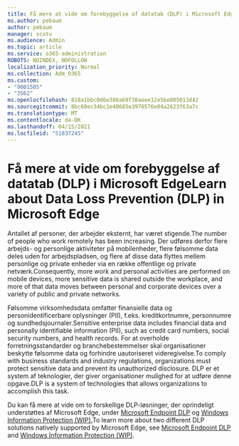 ```yaml
---
title: Få mere at vide om forebyggelse af datatab (DLP) i Microsoft Edge
ms.author: pebaum
author: pebaum
manager: scotv
ms.audience: Admin
ms.topic: article
ms.service: o365-administration
ROBOTS: NOINDEX, NOFOLLOW
localization_priority: Normal
ms.collection: Adm_O365
ms.custom:
- "9001505"
- "3562"
ms.openlocfilehash: 818a1bbc0d6e386a69f38aeee12e5be805013d42
ms.sourcegitcommit: 8bc60ec34bc1e40685e3976576e04a2623f63a7c
ms.translationtype: MT
ms.contentlocale: da-DK
ms.lasthandoff: 04/15/2021
ms.locfileid: "51837245"
---
```

# <a name="learn-about-data-loss-prevention-dlp-in-microsoft-edge"></a><span data-ttu-id="15799-102">Få mere at vide om forebyggelse af datatab (DLP) i Microsoft Edge</span><span class="sxs-lookup"><span data-stu-id="15799-102">Learn about Data Loss Prevention (DLP) in Microsoft Edge</span></span>

<span data-ttu-id="15799-103">Antallet af personer, der arbejder eksternt, har været stigende.</span><span class="sxs-lookup"><span data-stu-id="15799-103">The number of people who work remotely has been increasing.</span></span> <span data-ttu-id="15799-104">Der udføres derfor flere arbejds- og personlige aktiviteter på mobilenheder, flere følsomme data deles uden for arbejdspladsen, og flere af disse data flyttes mellem personlige og private enheder via en række offentlige og private netværk.</span><span class="sxs-lookup"><span data-stu-id="15799-104">Consequently, more work and personal activities are performed on mobile devices, more sensitive data is shared outside the workplace, and more of that data moves between personal and corporate devices over a variety of public and private networks.</span></span>

<span data-ttu-id="15799-105">Følsomme virksomhedsdata omfatter finansielle data og personidentificerbare oplysninger (PII), f.eks. kreditkortnumre, personnumre og sundhedsjournaler.</span><span class="sxs-lookup"><span data-stu-id="15799-105">Sensitive enterprise data includes financial data and personally identifiable information (PII), such as credit card numbers, social security numbers, and health records.</span></span> <span data-ttu-id="15799-106">For at overholde forretningsstandarder og branchebestemmelser skal organisationer beskytte følsomme data og forhindre uautoriseret videregivelse.</span><span class="sxs-lookup"><span data-stu-id="15799-106">To comply with business standards and industry regulations, organizations must protect sensitive data and prevent its unauthorized disclosure.</span></span> <span data-ttu-id="15799-107">DLP er et system af teknologier, der giver organisationer mulighed for at udføre denne opgave.</span><span class="sxs-lookup"><span data-stu-id="15799-107">DLP is a system of technologies that allows organizations to accomplish this task.</span></span>

<span data-ttu-id="15799-108">Du kan få mere at vide om to forskellige DLP-løsninger, der oprindeligt understøttes af Microsoft Edge, under [Microsoft Endpoint DLP](https://go.microsoft.com/fwlink/?linkid=2151765) og [Windows Information Protection (WIP).](https://go.microsoft.com/fwlink/?linkid=2151766)</span><span class="sxs-lookup"><span data-stu-id="15799-108">To learn more about two different DLP solutions natively supported by Microsoft Edge, see [Microsoft Endpoint DLP](https://go.microsoft.com/fwlink/?linkid=2151765) and [Windows Information Protection (WIP)](https://go.microsoft.com/fwlink/?linkid=2151766).</span></span>